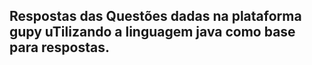 ## Respostas das Questões dadas na plataforma gupy uTilizando a linguagem java como base para respostas.





